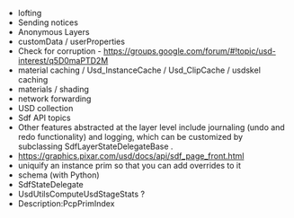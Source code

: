 - lofting
- Sending notices
- Anonymous Layers
- customData / userProperties
- Check for corruption - https://groups.google.com/forum/#!topic/usd-interest/q5D0maPTD2M
- material caching / Usd_InstanceCache / Usd_ClipCache / usdskel caching
- materials / shading
 - network forwarding
- USD collection
- Sdf API topics
 - Other features abstracted at the layer level include journaling (undo and redo functionality) and logging, which can be customized by subclassing SdfLayerStateDelegateBase .
  - https://graphics.pixar.com/usd/docs/api/sdf_page_front.html
- uniquify an instance prim so that you can add overrides to it
- schema (with Python) 
- SdfStateDelegate
- UsdUtilsComputeUsdStageStats ? 
- Description:PcpPrimIndex
